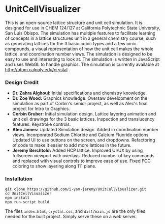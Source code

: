 # UnitCellVisualizer

This is an open-source lattice structure and unit cell simulation. It is designed for use
in CHEM 124/127 at California Polytechnic State University, San Luis Obispo.
The simulation has multiple features to facilitate learning of concepts
in a lattice structures unit in a general chemistry course, such as generating
lattices for the 3 basic cubic types and a few ionic compounds, a visual
representation of how the unit cell makes the whole lattice, and coordination number views.
The simulation is designed to be easy to use and interesting to look at.
The simulation is written in JavaScript and uses WebGL to handle graphics.
The simulation is currently available at http://atom.calpoly.edu/crystal .

### Design Credit

- **Dr. Zahra Alghoul:** Initial specifications and chemistry knowledge.
- **Dr. Zoe Wood:** Graphics knowledge. Oversaw development on the simulation as part of
Corbin's senior project, as well as Alec's final project for Intro to Graphics.
- **Corbin Gruber:** Initial simulation design. Lattice layering animation and unit
cell drawings for the 3 basic lattices. Inspection and translucency features.
Keystroke controls.
- **Alec James:** Updated Simulation design. Added in coordination number views.
Incorporated Sodium Chloride and Calcium Fluoride options. Updated UI to use
buttons on the screen, and dropdowns. Refactoring of code to make it easier to
add more lattices in the future.
- **Jeremy Berchtold:** Added HCP lattice. Improved UI/UX by using fullscreen
viewport with overlays. Reduced number of key commands and replaced with visual
controls to improve ease of use. Fixed FCC coloring to show layering along 111
 plane.

### Installation
```
git clone https://github.com/i-yam-jeremy/UnitCellVisualizer.git
cd UnitCellVisualizer
npm install
npm run-script build
```

The files `index.html`, `crystal.css`, and `dist/main.js` are the only files needed for the built project. Simply serve these on a web server.
